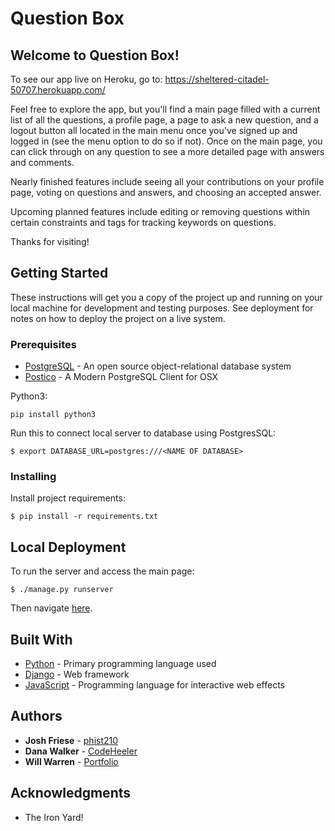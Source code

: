 # Question Box
## Welcome to Question Box!

To see our app live on Heroku, go to:
https://sheltered-citadel-50707.herokuapp.com/

Feel free to explore the app, but you'll find a main page filled with a current list of all the questions, a profile page, a page to ask a new question, and a logout button all located in the main menu once you've signed up and logged in (see the menu option to do so if not).  Once on the main page, you can click through on any question to see a more detailed page with answers and comments.

Nearly finished features include seeing all your contributions on your profile page, voting on questions and answers, and choosing an accepted answer.

Upcoming planned features include editing or removing questions within certain constraints and tags for tracking keywords on questions.

Thanks for visiting!

## Getting Started

These instructions will get you a copy of the project up and running on your local machine for development and testing purposes. See deployment for notes on how to deploy the project on a live system.

### Prerequisites

* [PostgreSQL](https://www.postgresql.org/download/) - An open source object-relational database system
* [Postico](https://eggerapps.at/postico/) - A Modern PostgreSQL Client for OSX

Python3:

```
pip install python3
```

Run this to connect local server to database using PostgresSQL:

```
$ export DATABASE_URL=postgres:///<NAME OF DATABASE>
```

### Installing

Install project requirements:

```
$ pip install -r requirements.txt
```

## Local Deployment

To run the server and access the main page:

```
$ ./manage.py runserver
```

Then navigate [here](http://127.0.0.1:8000/).

## Built With

* [Python](https://www.python.org/) - Primary programming language used
* [Django](https://www.djangoproject.com/) - Web framework
* [JavaScript](https://www.javascript.com/) - Programming language for interactive web effects

## Authors

* **Josh Friese** - [phist210](https://github.com/phist210)
* **Dana Walker** - [CodeHeeler](https://github.com/CodeHeeler)
* **Will Warren** - [Portfolio](https://willwile4.github.io)

## Acknowledgments

* The Iron Yard!
